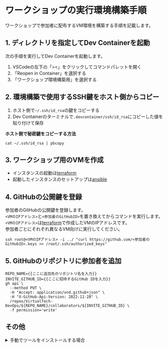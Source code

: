 # ワークショップの実行環境構築手順

ワークショップで参加者に配布するVM環境を構築する手順を記載します。

## 1. ディレクトリを指定してDev Containerを起動

次の手順を実行してDev Containerを起動します。

1. VSCodeの左下の「><」をクリックしてコマンドパレットを開く
2. 「Reopen in Container」を選択する
3. 「ワークショップ環境構築用」を選択する

## 2. 環境構築で使用するSSH鍵をホスト側からコピー

1. ホスト側で`~/.ssh/id_rsa`の鍵をコピーする
2. Dev Containerのターミナルで`.devcontainer/ssh/id_rsa`にコピーした値を貼り付けて保存

**ホスト側で秘密鍵をコピーする方法**

```shell
cat ~/.ssh/id_rsa | pbcopy
```

## 3. ワークショップ用のVMを作成

- インスタンスの起動は[terraform](terraform/README.md)
- 起動したインスタンスのセットアップは[ansible](ansible/README.md)

## 4. GitHubの公開鍵を登録

参加者のGitHubの公開鍵を登録します。\
`<VMのIPアドレス>`と`<参加者のGitHubID>`を置き換えてからコマンドを実行します。\
`<VMのIPアドレス>`は[terraform](terraform/README.md)で作成したVMのIPアドレスです。\
参加者ごとにそれぞれ異なるVM向けに実行してください。

```shell
ssh root@<VMのIPアドレス> -i ../ "curl https://github.com/<参加者のGitHubID>.keys >> /root/.ssh/authorized_keys"
```

## 5. GitHubのリポジトリに参加者を追加

```shell
REPO_NAME={{ここに追加先のリポジトリ名を入力}}
INVITE_GITHUB_ID={{ここに招待するGitHub IDを入力}}
gh api \
  --method PUT \
  -H "Accept: application/vnd.github+json" \
  -H "X-GitHub-Api-Version: 2022-11-28" \
  /repos/VirtualTech-DevOps/${REPO_NAME}/collaborators/${INVITE_GITHUB_ID} \
  -f permission='write'
```

## その他

<details>
<summary>手動でツールをインストールする場合</summary>

**バージョン管理ツール**

```
brew install asdf
```

**実行ツール**

```
asdf plugin add ansible-base
asdf plugin add terraform
asdf install
```
</details>
